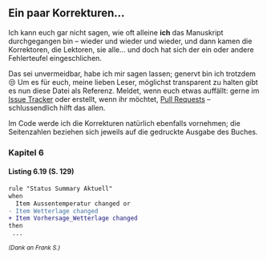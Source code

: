 ## Ein paar Korrekturen...
Ich kann euch gar nicht sagen, wie oft alleine **ich** das Manuskript durchgegangen bin – wieder und wieder und wieder, und dann kamen die Korrektoren, die Lektoren, sie alle... und doch hat sich der ein oder andere Fehlerteufel eingeschlichen.

Das sei unvermeidbar, habe ich mir sagen lassen; genervt bin ich trotzdem :unamused: Um es für euch, meine lieben Leser, möglichst transparent zu halten gibt es nun diese Datei als Referenz. Meldet, wenn euch etwas auffällt: gerne im [Issue Tracker](https://github.com/smarthome-mit-openhab2/2018_ErsteAuflage/issues) oder erstellt, wenn ihr möchtet, [Pull Requests](https://github.com/smarthome-mit-openhab2/2018_ErsteAuflage/pulls) – schlussendlich hilft das allen.

Im Code werde ich die Korrekturen natürlich ebenfalls vornehmen; die Seitenzahlen beziehen sich jeweils auf die gedruckte Ausgabe des Buches.

### Kapitel 6
#### Listing 6.19 (S. 129)
```diff
rule "Status Summary Aktuell"
when
  Item Aussentemperatur changed or
- Item Wetterlage changed
+ Item Vorhersage_Wetterlage changed
then
 ...
```
<small>*(Dank an Frank S.)*</small>
